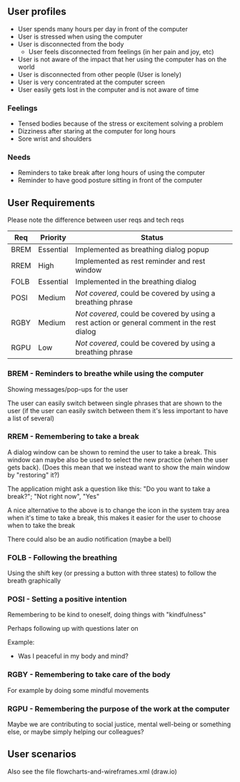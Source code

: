 


## User profiles

* User spends many hours per day in front of the computer
* User is stressed when using the computer
* User is disconnected from the body
  * User feels disconnected from feelings (in her pain and joy, etc)
* User is not aware of the impact that her using the computer has on the world
* User is disconnected from other people (User is lonely)
* User is very concentrated at the computer screen
* User easily gets lost in the computer and is not aware of time

### Feelings

* Tensed bodies because of the stress or excitement solving a problem
* Dizziness after staring at the computer for long hours
* Sore wrist and shoulders



### Needs

* Reminders to take break after long hours of using the computer
* Reminder to have good posture sitting in front of the computer


## User Requirements

Please note the difference between user reqs and tech reqs

Req | Priority | Status
---|---|---
BREM | Essential | Implemented as breathing dialog popup |
RREM | High | Implemented as rest reminder and rest window |
FOLB | Essential | Implemented in the breathing dialog |
POSI | Medium | *Not covered*, could be covered by using a breathing phrase |
RGBY | Medium | *Not covered*, could be covered by using a rest action or general comment in the rest dialog |
RGPU | Low | *Not covered*, could be covered by using a breathing phrase |



### BREM - Reminders to breathe while using the computer

Showing messages/pop-ups for the user

The user can easily switch between single phrases that are shown to the user
(if the user can easily switch between them it's less important to have a list of several)

### RREM - Remembering to take a break

A dialog window can be shown to remind the user to take a break.
This window can maybe also be used to select the new practice (when the user gets back).
(Does this mean that we instead want to show the main window by "restoring" it?)

The application might ask a question like this: "Do you want to take a break?"; "Not right now", "Yes"

A nice alternative to the above is to change the icon in the system tray area when it's time to
take a break, this makes it easier for the user to choose when to take the break

There could also be an audio notification (maybe a bell)

### FOLB - Following the breathing

Using the shift key (or pressing a button with three states) to follow the breath graphically

### POSI - Setting a positive intention

Remembering to be kind to oneself, doing things with "kindfulness"

Perhaps following up with questions later on

Example:
* Was I peaceful in my body and mind?

### RGBY - Remembering to take care of the body

For example by doing some mindful movements

### RGPU - Remembering the purpose of the work at the computer

Maybe we are contributing to social justice, mental well-being or something else, or maybe
simply helping our colleagues?


## User scenarios

Also see the file flowcharts-and-wireframes.xml (draw.io)

